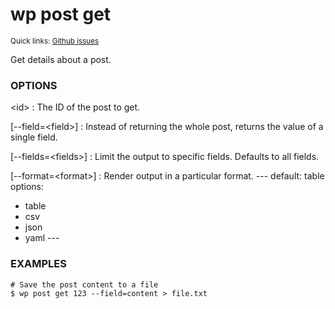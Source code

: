 # wp post get

<small>Quick links: <a href="https://github.com/issues?q=is%3Aopen+label%3Acommand%3Apost-get+sort%3Aupdated-desc+org%3Awp-cli">Github issues</a></small>

Get details about a post.

### OPTIONS

&lt;id&gt;
: The ID of the post to get.

[\--field=&lt;field&gt;]
: Instead of returning the whole post, returns the value of a single field.

[\--fields=&lt;fields&gt;]
: Limit the output to specific fields. Defaults to all fields.

[\--format=&lt;format&gt;]
: Render output in a particular format.
\---
default: table
options:
  - table
  - csv
  - json
  - yaml
\---

### EXAMPLES

    # Save the post content to a file
    $ wp post get 123 --field=content > file.txt


